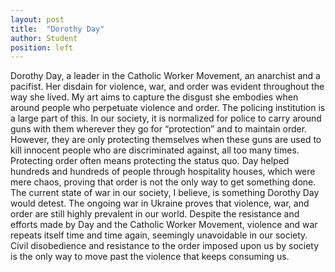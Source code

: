 ```yaml
---
layout: post
title:  "Dorothy Day"
author: Student  
position: left 
---
```

Dorothy Day, a leader in the Catholic Worker Movement, an anarchist and a pacifist. Her disdain for violence, war, and order was evident throughout the way she lived. My art aims to capture the disgust she embodies when around people who perpetuate violence and order. The policing institution is a large part of this. In our society, it is normalized for police to carry around guns with them wherever they go for “protection” and to maintain order. However, they are only protecting themselves when these guns are used to kill innocent people who are discriminated against, all too many times. Protecting order often means protecting the status quo. Day helped hundreds and hundreds of people through hospitality houses, which were mere chaos, proving that order is not the only way to get something done.
	The current state of war in our society, I believe, is something Dorothy Day would detest. The ongoing war in Ukraine proves that violence, war, and order are still highly prevalent in our world. Despite the resistance and efforts made by Day and the Catholic Worker Movement, violence and war repeats itself time and time again, seemingly unavoidable in our society. Civil disobedience and resistance to the order imposed upon us by society is the only way to move past the violence that keeps consuming us. 


<!--more-->
